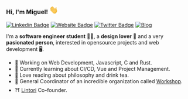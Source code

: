 ### Hi, I'm Miguel!  <img src="https://raw.githubusercontent.com/MiguelRAvila/MiguelRAvila/master/img/wave.gif" width="24px">

[![Linkedin Badge](https://img.shields.io/badge/-miguellravila-blue?style=flat-square&logo=Linkedin&logoColor=140E05&color=5E8173&link=https://www.linkedin.com/in/MiguelRAvila/)](https://www.linkedin.com/in/miguellravila/) [![Website Badge](https://img.shields.io/badge/-miguelravila.me-1ca0f1?style=flat-square&color=5E8173&logoColor=140E05&link=http://miguelravila.me/)](http://miguelravila.me/)  [![Twitter Badge](https://img.shields.io/badge/-@migueravila-1ca0f1?style=flat-square&color=5E8173&logo=twitter&logoColor=140E05&link=https://twitter.com/migueravila)](https://twitter.com/migueravila) 
[![Blog](https://img.shields.io/badge/-MyBlog-blue?style=flat-square&logo=Hashnode&logoColor=140E05&color=5E8173&link=https://miguelravila.hashnode.dev/)](https://miguelravila.hashnode.dev/)

I'm a **software engineer student** 👨‍💻, a **design lover** 🎨 and a very **pasionated person**, interested in opensource projects and web development 
🖥️. 

- 🚀 Working on Web Development, Javascript, C and Rust.
- 🌱 Currently learning about CI/CD, Vue and Project Management.
- 🍵 Love reading about philosophy and drink tea.
- 🌟 General Coordinator of an incredible organization called [Workshop](https://workshoptechnology.github.io/WorkshopLanding/).
- ⛩️ [Lintori](https://lintori.vercel.app) Co-founder.
